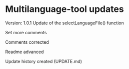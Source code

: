 # Multilanguage-tool updates

Version: 1.0.1
Update of the selectLanguageFile() function

Set more comments

Comments corrected

Readme advanced

Update history created (UPDATE.md)

